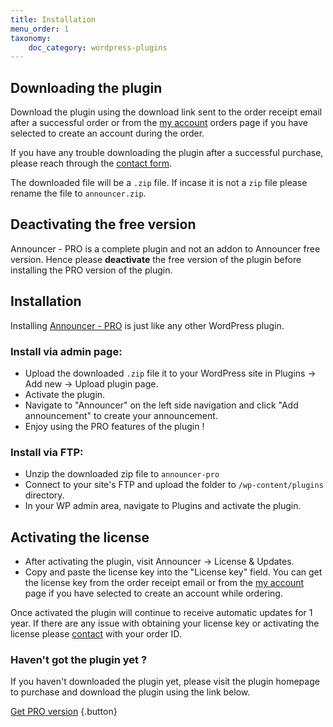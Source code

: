 ```yaml
---
title: Installation
menu_order: 1
taxonomy:
    doc_category: wordpress-plugins
---
```


## Downloading the plugin

Download the plugin using the download link sent to the order receipt email after a successful order or from the [my account](/my-account/) orders page if you have selected to create an account during the order.

If you have any trouble downloading the plugin after a successful purchase, please reach through the [contact form](/contact/).

The downloaded file will be a `.zip` file. If incase it is not a `zip` file please rename the file to `announcer.zip`.

## Deactivating the free version

Announcer - PRO is a complete plugin and not an addon to Announcer free version. Hence please __deactivate__ the free version of the plugin before installing the PRO version of the plugin.

## Installation

Installing [Announcer - PRO](/wordpress-plugins/announcer-pro/) is just like any other WordPress plugin.

### Install via admin page:

- Upload the downloaded `.zip` file it to your WordPress site in Plugins -> Add new -> Upload plugin page.
- Activate the plugin.
- Navigate to "Announcer" on the left side navigation and click "Add announcement" to create your announcement.
- Enjoy using the PRO features of the plugin !

### Install via FTP:

- Unzip the downloaded zip file to `announcer-pro`
- Connect to your site's FTP and upload the folder to `/wp-content/plugins` directory.
- In your WP admin area, navigate to Plugins and activate the plugin.

## Activating the license

- After activating the plugin, visit Announcer -> License & Updates.
- Copy and paste the license key into the "License key" field. You can get the license key from the order receipt email or from the [my account](/my-account/) page if you have selected to create an account while ordering.

Once activated the plugin will continue to receive automatic updates for 1 year. If there are any issue with obtaining your license key or activating the license please [contact](/contact/) with your order ID.

### Haven't got the plugin yet ?

If you haven't downloaded the plugin yet, please visit the plugin homepage to purchase and download the plugin using the link below.

[Get PRO version](https://www.aakashweb.com/wordpress-plugins/announcer-pro/?utm_source=doc&utm_medium=installation&utm_campaign=ancr-pro#purchase) {.button}